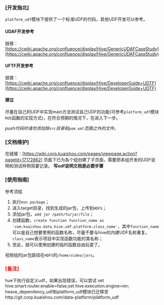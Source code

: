 
### [开发指北]

`platform_udf`模块下提供了一个标准UDF的代码，其他UDF开发可以参考。

#### UDAF开发参考
链接： [https://cwiki.apache.org/confluence/display/Hive/GenericUDAFCaseStudy](https://cwiki.apache.org/confluence/display/Hive/GenericUDAFCaseStudy)

#### UFTF开发参考
链接：[https://cwiki.apache.org/confluence/display/Hive/DeveloperGuide+UDTF](https://cwiki.apache.org/confluence/display/Hive/DeveloperGuide+UDTF)

#### 建议
尽量在自己的UDF中实现main方法测试自己UDF的功能(可参考`platform_udf`模块`Md5`函数的实现方式)，在符合预期的情况下，在进入下一步。

*push代码时请勿添加除`src`目录和`pom.xml`范围之外的文件。*

### [文档维护]
在链接：[https://wiki.corp.kuaishou.com/pages/viewpage.action?pageId=17172862] 页面下已为各个组创建了子页面，需要把本组开发的UDF说明和测试样例简要记录。
**写udf说明文档是必要步骤**

### [使用指南]
参考流程

1. 执行`mvn package`；
2. 进入target目录，找到生成的jar包，上传到`HDFS`；
3. 添加jar包，`add jar /path/to/jar/file`；
4. 创建函数，`create function function_name as 'com.kuaishou.data.hive.udf.platform.class_name'`，其中`function_name`可以是自己想要使用的函数名称，尽量不要与hive的内建UDF名称重复。`class_name`表示项目中实现函数功能的类名称；
5. 至此，就可以使用创建的临时函数自由玩耍了。


视频组的jar包路径在`HDFS`的`/home/video/jars`。

### <font color=red>[备注]</font>
hue下执行自定义udf，如果出现错误，可以尝试 set hive.smart.router.enable=false;set hive.execution.engine=mr;
heave_dependency_udf和platform_udf模块已迁移至http://git.corp.kuaishou.com/data-platform/platform_udf


